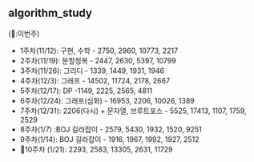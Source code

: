 ## algorithm_study

(🏁:이번주)
- 1주차(11/12): 구현, 수학 - 2750, 2960, 10773, 2217
- 2주차(11/19): 분할정복 - 2447, 2630, 5397, 10799
- 3주차(11/26): 그리디 - 1339, 1449, 1931, 1946
- 4주차(12/3): 그래프 - 14502, 11724, 2178, 2667
- 5주차(12/17): DP -1149, 2225, 2565, 4811
- 6주차(12/24): 그래프(심화) - 16953, 2206, 10026, 1389
- 7주차(12/31): 2206(다시) + 문자열, 브루트포스 - 5525, 17413, 1107, 1759, 2529
- 8주차(1/7) :BOJ 길라잡이 - 2579, 5430, 1932, 1520, 9251
- 9주차(1/14): BOJ 길라잡이 - 1916, 1967, 1992, 1927, 2512
- 🏁10주차 (1/21): 2293, 2583, 13305, 2631, 11729
